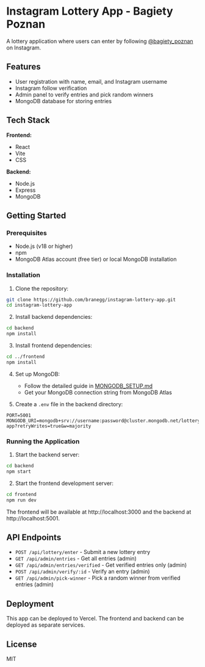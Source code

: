 # Instagram Lottery App - Bagiety Poznan

A lottery application where users can enter by following [@bagiety_poznan](https://www.instagram.com/bagiety_poznan/) on Instagram.

## Features

- User registration with name, email, and Instagram username
- Instagram follow verification
- Admin panel to verify entries and pick random winners
- MongoDB database for storing entries

## Tech Stack

**Frontend:**
- React
- Vite
- CSS

**Backend:**
- Node.js
- Express
- MongoDB

## Getting Started

### Prerequisites

- Node.js (v18 or higher)
- npm
- MongoDB Atlas account (free tier) or local MongoDB installation

### Installation

1. Clone the repository:
```bash
git clone https://github.com/branegg/instagram-lottery-app.git
cd instagram-lottery-app
```

2. Install backend dependencies:
```bash
cd backend
npm install
```

3. Install frontend dependencies:
```bash
cd ../frontend
npm install
```

4. Set up MongoDB:
   - Follow the detailed guide in [MONGODB_SETUP.md](./MONGODB_SETUP.md)
   - Get your MongoDB connection string from MongoDB Atlas

5. Create a `.env` file in the backend directory:
```
PORT=5001
MONGODB_URI=mongodb+srv://username:password@cluster.mongodb.net/lottery-app?retryWrites=true&w=majority
```

### Running the Application

1. Start the backend server:
```bash
cd backend
npm start
```

2. Start the frontend development server:
```bash
cd frontend
npm run dev
```

The frontend will be available at http://localhost:3000 and the backend at http://localhost:5001.

## API Endpoints

- `POST /api/lottery/enter` - Submit a new lottery entry
- `GET /api/admin/entries` - Get all entries (admin)
- `GET /api/admin/entries/verified` - Get verified entries only (admin)
- `POST /api/admin/verify/:id` - Verify an entry (admin)
- `GET /api/admin/pick-winner` - Pick a random winner from verified entries (admin)

## Deployment

This app can be deployed to Vercel. The frontend and backend can be deployed as separate services.

## License

MIT
